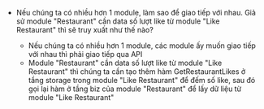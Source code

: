 - Nếu chúng ta có nhiều hơn 1 module, làm sao để giao tiếp với nhau. Giả sử module "Restaurant" cần data số lượt like từ module "Like Restaurant" thì sẽ truy xuất như thế nào?

    + Nếu chúng ta có nhiều hơn 1 module, các module ấy muốn giao tiếp với nhau thì phải giao tiếp qua API
    + Module "Restaurant" cần data số lượt like từ module "Like Restaurant" thì chúng ta cần tạo thêm hàm GetRestaurantLikes ở tầng storage trong module "Like Restaurant" để đếm số like, sau đó gọi lại hàm ở tầng biz của module "Restaurant" để lấy dữ liệu từ module "Like Restaurant"